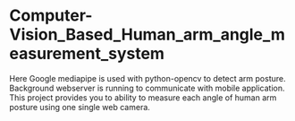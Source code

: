 # Computer-Vision_Based_Human_arm_angle_measurement_system
Here Google mediapipe is used with python-opencv to detect arm posture. Background webserver is running to communicate with mobile application. This project provides you to ability to measure each angle of human arm posture using one single web camera. 
